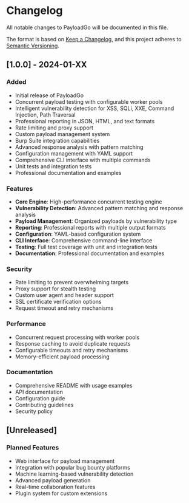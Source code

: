 # Changelog

All notable changes to PayloadGo will be documented in this file.

The format is based on [Keep a Changelog](https://keepachangelog.com/en/1.0.0/),
and this project adheres to [Semantic Versioning](https://semver.org/spec/v2.0.0.html).

## [1.0.0] - 2024-01-XX

### Added
- Initial release of PayloadGo
- Concurrent payload testing with configurable worker pools
- Intelligent vulnerability detection for XSS, SQLi, XXE, Command Injection, Path Traversal
- Professional reporting in JSON, HTML, and text formats
- Rate limiting and proxy support
- Custom payload management system
- Burp Suite integration capabilities
- Advanced response analysis with pattern matching
- Configuration management with YAML support
- Comprehensive CLI interface with multiple commands
- Unit tests and integration tests
- Professional documentation and examples

### Features
- **Core Engine**: High-performance concurrent testing engine
- **Vulnerability Detection**: Advanced pattern matching and response analysis
- **Payload Management**: Organized payloads by vulnerability type
- **Reporting**: Professional reports with multiple output formats
- **Configuration**: YAML-based configuration system
- **CLI Interface**: Comprehensive command-line interface
- **Testing**: Full test coverage with unit and integration tests
- **Documentation**: Professional documentation and examples

### Security
- Rate limiting to prevent overwhelming targets
- Proxy support for stealth testing
- Custom user agent and header support
- SSL certificate verification options
- Request timeout and retry mechanisms

### Performance
- Concurrent request processing with worker pools
- Response caching to avoid duplicate requests
- Configurable timeouts and retry mechanisms
- Memory-efficient payload processing

### Documentation
- Comprehensive README with usage examples
- API documentation
- Configuration guide
- Contributing guidelines
- Security policy

## [Unreleased]

### Planned Features
- Web interface for payload management
- Integration with popular bug bounty platforms
- Machine learning-based vulnerability detection
- Advanced payload generation
- Real-time collaboration features
- Plugin system for custom extensions
